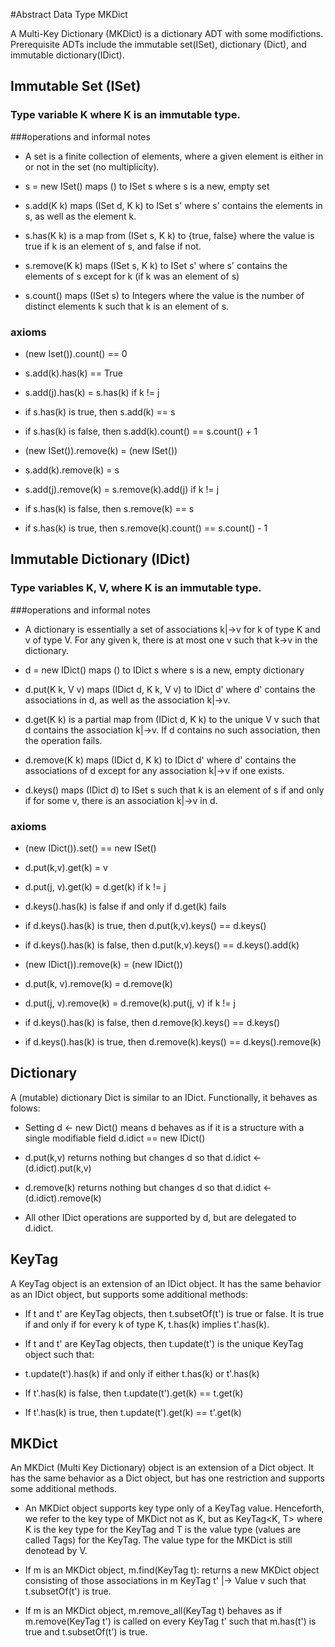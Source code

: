 #Abstract Data Type MKDict

A Multi-Key Dictionary (MKDict) is a dictionary ADT with some
modifictions.  Prerequisite ADTs include the immutable set(ISet),
dictionary (Dict), and immutable dictionary(IDict).



## Immutable Set (ISet)

### Type variable K where K is an immutable type.

###operations and informal notes

* A set is a finite collection of elements, where a given element is
  either in or not in the set (no multiplicity).

* s = new ISet() maps () to ISet s where s is a new, empty set

* s.add(K k) maps (ISet d, K k) to ISet s' where s' contains
  the elements in s, as well as the element k.

* s.has(K k) is a map from (ISet s, K k) to {true, false} where the
 value is true if k is an element of s, and false if not.

* s.remove(K k) maps (ISet s, K k) to ISet s' where s' contains the
  elements of s except for k (if k was an element of s)

* s.count() maps (ISet s) to Integers where the value is the number of
  distinct elements k such that k is an element of s.

### axioms

* (new Iset()).count() == 0 

* s.add(k).has(k) == True

* s.add(j).has(k) = s.has(k) if k != j

* if s.has(k) is true, then s.add(k) == s

* if s.has(k) is false, then s.add(k).count() == s.count() + 1

* (new ISet()).remove(k) = (new ISet())

* s.add(k).remove(k) = s

* s.add(j).remove(k) = s.remove(k).add(j) if k != j

* if s.has(k) is false, then s.remove(k) == s

* if s.has(k) is true, then s.remove(k).count() == s.count() - 1


## Immutable Dictionary (IDict)

### Type variables K, V, where K is an immutable type.

###operations and informal notes

* A dictionary is essentially a set of associations k|->v for k of type
  K and v of type V.  For any given k, there is at most one v such
  that k->v in the dictionary.

* d = new IDict() maps () to IDict s where s is a new, empty
  dictionary

* d.put(K k, V v) maps (IDict d, K k, V v) to IDict d' where d' contains
  the associations in d, as well as the association k|->v.

* d.get(K k) is a partial map from (IDict d, K k) to the unique V v
  such that d contains the association k|->v.  If d contains no such
  association, then the operation fails.

* d.remove(K k) maps (IDict d, K k) to IDict d' where d' contains the
  associations of d except for any association k|->v if one exists.

* d.keys() maps (IDict d) to ISet s such that k is an element of s if and
  only if for some v, there is an association k|->v in d.

### axioms

* (new IDict()).set() == new ISet()

* d.put(k,v).get(k) = v

* d.put(j, v).get(k) = d.get(k) if k != j

* d.keys().has(k) is false if and only if d.get(k) fails

* if d.keys().has(k) is true, then d.put(k,v).keys() == d.keys()

* if d.keys().has(k) is false, then d.put(k,v).keys() == d.keys().add(k)

* (new IDict()).remove(k) = (new IDict())

* d.put(k, v).remove(k) = d.remove(k)

* d.put(j, v).remove(k) = d.remove(k).put(j, v) if k != j

* if d.keys().has(k) is false, then d.remove(k).keys() == d.keys()

* if d.keys().has(k) is true, then d.remove(k).keys() == d.keys().remove(k)

## Dictionary

A (mutable) dictionary Dict is similar to an IDict.  Functionally, it
behaves as folows:

* Setting d <- new Dict() means d behaves as if it is a structure with
  a single modifiable field d.idict == new IDict()

* d.put(k,v) returns nothing but changes d so that d.idict  <-  (d.idict).put(k,v)

* d.remove(k) returns nothing but changes d so that d.idict  <-  (d.idict).remove(k)

* All other IDict operations are supported by d, but are delegated to d.idict.

## KeyTag

A KeyTag object is an extension of an IDict object.  It has the same
behavior as an IDict object, but supports some additional methods:

* If t and t' are KeyTag objects, then t.subsetOf(t') is true or
  false.  It is true if and only if for every k of type K, t.has(k)
  implies t'.has(k).

* If t and t' are KeyTag objects, then t.update(t') is the unique
  KeyTag object such that:

+ t.update(t').has(k) if and only if either  t.has(k) or t'.has(k)

+ If t'.has(k) is false, then t.update(t').get(k) == t.get(k)

+ If t'.has(k) is true, then t.update(t').get(k) == t'.get(k)
 

## MKDict

An MKDict (Multi Key Dictionary) object is an extension of a Dict
object.  It has the same behavior as a Dict object, but has one
restriction and supports some additional methods.

* An MKDict object supports key type only of a KeyTag value.
  Henceforth, we refer to the key type of MKDict not as K, but as
  KeyTag<K, T> where K is the key type for the KeyTag and T is the
  value type (values are called Tags) for the KeyTag.  The value type
  for the MKDict is still denotead by V.

* If m is an MKDict object, m.find(KeyTag t): returns a new MKDict
  object consisting of those associations in m KeyTag t' |-> Value v
  such that t.subsetOf(t') is true.

* If m is an MKDict object, m.remove_all(KeyTag t) behaves as if
  m.remove(KeyTag t') is called on every KeyTag t' such that m.has(t')
  is true and t.subsetOf(t') is true.

